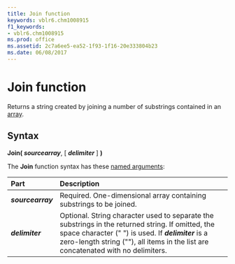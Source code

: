 ```yaml
---
title: Join function
keywords: vblr6.chm1008915
f1_keywords:
- vblr6.chm1008915
ms.prod: office
ms.assetid: 2c7a6ee5-ea52-1f93-1f16-20e333804b23
ms.date: 06/08/2017
---
```



# Join function

Returns a string created by joining a number of substrings contained in an [array](../../Glossary/vbe-glossary.md#array).

## Syntax

**Join( _sourcearray_**, [ **_delimiter_** ] **)**

The **Join** function syntax has these [named arguments](../../Glossary/vbe-glossary.md#named-argument):

|Part|Description|
|:-----|:-----|
|**_sourcearray_**|Required. One-dimensional array containing substrings to be joined.|
|**_delimiter_**|Optional. String character used to separate the substrings in the returned string. If omitted, the space character (" ") is used. If **_delimiter_** is a zero-length string (""), all items in the list are concatenated with no delimiters.|

